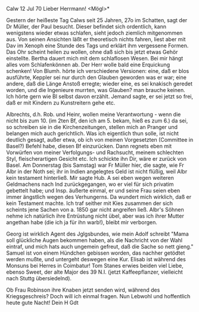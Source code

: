  Calw 12 Jul 70
Lieber Herrmann! <Mögl>*

Gestern der heißeste Tag Calws seit 25 Jahren, 27o im Schatten, sagt der Dr Müller, der Paul besucht. Dieser befindet sich ordentlich, kann wenigstens wieder etwas schlafen, sieht jedoch ziemlich mitgenommen aus. Von seinen Ansichten läßt er theoretisch nichts fahren, liest aber mit Dav im Xenoph eine Stunde des Tags und erklärt ihm vergessene Formen. Das Ohr scheint heilen zu wollen, ohne daß sich bis jetzt etwas Gehör einstellte. 
Bertha dauert mich mit dem schlaflosen Wesen. Bei mir hängt alles vom Schlafenkönnen ab. Der Herr wolle bald eine Erquickung schenken! 
Von Blumh. hörte ich verschiedene Versionen: eine, daß er blos ausführte, Keppler sei nur durch den Glauben geworden was er war; eine andere, daß die Länge Anstoß erregte; wieder eine, es sei knakisch geredet worden, und die Ingenieure murrten, was Glauben? man brauche keinen. Ich hörte gern wie Bl selbst davon erzählt. Jemand sagte, er sei jetzt so frei, daß er mit Kindern zu Kunstreitern gehe etc.

Albrechts, d.h. Rob. und Heinr, wollen meine Verantwortung - wenn die nicht bis zum 10. (im 2ten Bf, den ich am 5. bekam, hieß es zum 6.) da sei, so schreiben sie in die Kirchenzeitungen, stellen mich an Pranger und belangen mich auch gerichtlich. Was ich eigentlich thun solle, ist nicht deutlich gesagt, außer etwa, ob ich von meinen Vorgesetzten (Committee in Basel?) Befehl habe, diesen Bf einzurücken. Dann regnets eben mit Vorwürfen von meiner Verfolgungs- und Rachsucht, meinem schlechten Styl, fleischerartigen Gesicht etc. Ich schickte ihn Dir, wäre er zurück von Basel. Am Donnerstag (bis Samstag) war Fr Müller hier, die sagte, wie Fr Albr in der Noth sei; ihr in Indien angelegtes Geld ist nicht flüßig, weil Albr kein testament hinterließ. Mir sagte Hub. A sei eben wegen weiteren Geldmachens nach Ind zurückgegangen, wo er viel für sich privatim gebettelt habe; und Insp. äußerte einmal, er und seine Frau seien eben immer ängstlich wegen des Verhungerns. Da wundert mich wirklich, daß er kein Testament machte. Ich traf seither mit Kies zusammen der sich scheints jene Sachen von a. 1850 gar nicht angreifen ließ. Albr's Söhnen nehme ich natürlich ihre Entrüstung nicht übel, aber was ich ihrer Mutter angethan habe (die ich ja für ihn warb!), bleibt mir verborgen.

Georg ist wirklich Agent des Jglgsbundes, wie mein Adolf schreibt "Mama soll glückliche Augen bekommen haben, als die Nachricht von der Wahl eintraf, und mich hats auch ungemein gefreut, daß die Sache so nett gieng." 
Samuel ist von einem Hündchen gebissen worden, das nachher getödtet werden mußte, und untergeht deswegen eine Kur. Elisab ist während des Monsuns bei Herres in Coimbatur! Tom Stanes erwies beiden viel Liebe, ebenso Sweet, der alte Major des 39 N.I. (jetzt Kaffeepflanzer, vielleicht nach Stuttg übersiedelnd).

Ob Frau Robinson ihre Knaben jetzt senden wird, während des Kriegsgeschreis? Doch will ich einmal fragen. Nun Lebwohl und hoffentlich heute gute Nacht!
 Dein H Gdt
